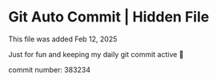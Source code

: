 # Git Auto Commit | Hidden File

This file was added Feb 12, 2025

Just for fun and keeping my daily git commit active 🤪

commit number: 383234
